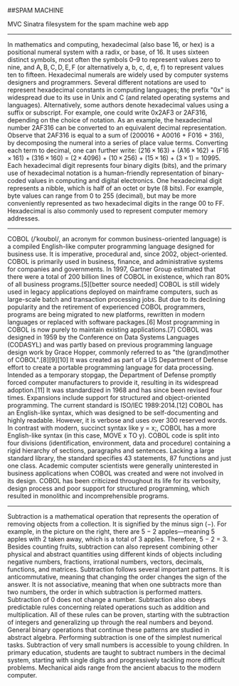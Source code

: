 ##SPAM MACHINE

MVC Sinatra filesystem for the spam machine web app
**************
In mathematics and computing, hexadecimal (also base 16, or hex) is a positional numeral system with a radix, or base, of 16. It uses sixteen distinct symbols, most often the symbols 0–9 to represent values zero to nine, and A, B, C, D, E, F (or alternatively a, b, c, d, e, f) to represent values ten to fifteen. Hexadecimal numerals are widely used by computer systems designers and programmers. Several different notations are used to represent hexadecimal constants in computing languages; the prefix "0x" is widespread due to its use in Unix and C (and related operating systems and languages). Alternatively, some authors denote hexadecimal values using a suffix or subscript. For example, one could write 0x2AF3 or 2AF316, depending on the choice of notation.
As an example, the hexadecimal number 2AF316 can be converted to an equivalent decimal representation. Observe that 2AF316 is equal to a sum of (200016 + A0016 + F016 + 316), by decomposing the numeral into a series of place value terms. Converting each term to decimal, one can further write: (216 × 163) + (A16 × 162) + (F16 × 161) + (316 × 160) =
(2 × 4096) + (10 × 256) + (15 × 16) + (3 × 1) = 10995.
Each hexadecimal digit represents four binary digits (bits), and the primary use of hexadecimal notation is a human-friendly representation of binary-coded values in computing and digital electronics. One hexadecimal digit represents a nibble, which is half of an octet or byte (8 bits). For example, byte values can range from 0 to 255 (decimal), but may be more conveniently represented as two hexadecimal digits in the range 00 to FF. Hexadecimal is also commonly used to represent computer memory addresses.
*********
COBOL (/ˈkoʊbɒl/, an acronym for common business-oriented language) is a compiled English-like computer programming language designed for business use. It is imperative, procedural and, since 2002, object-oriented. COBOL is primarily used in business, finance, and administrative systems for companies and governments. In 1997, Gartner Group estimated that there were a total of 200 billion lines of COBOL in existence, which ran 80% of all business programs.[5][better source needed] COBOL is still widely used in legacy applications deployed on mainframe computers, such as large-scale batch and transaction processing jobs. But due to its declining popularity and the retirement of experienced COBOL programmers, programs are being migrated to new platforms, rewritten in modern languages or replaced with software packages.[6] Most programming in COBOL is now purely to maintain existing applications.[7]
COBOL was designed in 1959 by the Conference on Data Systems Languages (CODASYL) and was partly based on previous programming language design work by Grace Hopper, commonly referred to as "the (grand)mother of COBOL".[8][9][10] It was created as part of a US Department of Defense effort to create a portable programming language for data processing. Intended as a temporary stopgap, the Department of Defense promptly forced computer manufacturers to provide it, resulting in its widespread adoption.[11] It was standardized in 1968 and has since been revised four times. Expansions include support for structured and object-oriented programming. The current standard is ISO/IEC 1989:2014.[12]
COBOL has an English-like syntax, which was designed to be self-documenting and highly readable. However, it is verbose and uses over 300 reserved words. In contrast with modern, succinct syntax like y = x;, COBOL has a more English-like syntax (in this case, MOVE x TO y). COBOL code is split into four divisions (identification, environment, data and procedure) containing a rigid hierarchy of sections, paragraphs and sentences. Lacking a large standard library, the standard specifies 43 statements, 87 functions and just one class.
Academic computer scientists were generally uninterested in business applications when COBOL was created and were not involved in its design. COBOL has been criticized throughout its life for its verbosity, design process and poor support for structured programming, which resulted in monolithic and incomprehensible programs.
**************
Subtraction is a mathematical operation that represents the operation of removing objects from a collection. It is signified by the minus sign (−). For example, in the picture on the right, there are 5 − 2 apples—meaning 5 apples with 2 taken away, which is a total of 3 apples. Therefore, 5 − 2 = 3. Besides counting fruits, subtraction can also represent combining other physical and abstract quantities using different kinds of objects including negative numbers, fractions, irrational numbers, vectors, decimals, functions, and matrices.
Subtraction follows several important patterns. It is anticommutative, meaning that changing the order changes the sign of the answer. It is not associative, meaning that when one subtracts more than two numbers, the order in which subtraction is performed matters. Subtraction of 0 does not change a number. Subtraction also obeys predictable rules concerning related operations such as addition and multiplication. All of these rules can be proven, starting with the subtraction of integers and generalizing up through the real numbers and beyond. General binary operations that continue these patterns are studied in abstract algebra.
Performing subtraction is one of the simplest numerical tasks. Subtraction of very small numbers is accessible to young children. In primary education, students are taught to subtract numbers in the decimal system, starting with single digits and progressively tackling more difficult problems. Mechanical aids range from the ancient abacus to the modern computer.
